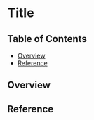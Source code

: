 # Title

## Table of Contents
+ [Overview](#Overview)
+ [Reference](#Reference)

## Overview

## Reference
